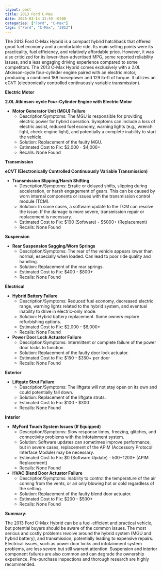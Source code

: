```yaml
---
layout: post
title: 2013 Ford C-Max
date: 2025-03-14 13:59 -0400
categories: ["Ford", "C-Max"]
tags: ["Ford", "C-Max", "2013"]
---
```

The 2013 Ford C-Max Hybrid is a compact hybrid hatchback that offered good fuel economy and a comfortable ride. Its main selling points were its practicality, fuel efficiency, and relatively affordable price. However, it was also criticized for its lower-than-advertised MPG, some reported reliability issues, and a less engaging driving experience compared to some competitors. The 2013 C-Max Hybrid comes exclusively with a 2.0L Atkinson-cycle four-cylinder engine paired with an electric motor, producing a combined 188 horsepower and 129 lb-ft of torque. It utilizes an eCVT (electronically controlled continuously variable transmission).

**Electric Motor**

**2.0L Atkinson-cycle Four-Cylinder Engine with Electric Motor**

*   **Motor Generator Unit (MGU) Failure**
    *   Description/Symptoms: The MGU is responsible for providing electric power for hybrid operation. Symptoms can include a loss of electric assist, reduced fuel economy, warning lights (e.g., wrench light, check engine light), and potentially a complete inability to start the vehicle.
    *   Solution: Replacement of the faulty MGU.
    *   Estimated Cost to Fix: $2,000 - $4,000+
    *   Recalls: None Found

**Transmission**

**eCVT (Electronically Controlled Continuously Variable Transmission)**

*   **Transmission Slipping/Harsh Shifting**
    *   Description/Symptoms: Erratic or delayed shifts, slipping during acceleration, or harsh engagement of gears. This can be caused by worn internal components or issues with the transmission control module (TCM).
    *   Solution: In some cases, a software update to the TCM can resolve the issue. If the damage is more severe, transmission repair or replacement is necessary.
    *   Estimated Cost to Fix: $100 (Software) - $5000+ (Replacement)
    *   Recalls: None Found

**Suspension**

*   **Rear Suspension Sagging/Worn Springs**
    *   Description/Symptoms: The rear of the vehicle appears lower than normal, especially when loaded. Can lead to poor ride quality and handling.
    *   Solution: Replacement of the rear springs.
    *   Estimated Cost to Fix: $400 - $800+
    *   Recalls: None Found

**Electrical**

*   **Hybrid Battery Failure**
    *   Description/Symptoms: Reduced fuel economy, decreased electric range, warning lights related to the hybrid system, and eventual inability to drive in electric-only mode.
    *   Solution: Hybrid battery replacement. Some owners explore refurbishing options.
    *   Estimated Cost to Fix: $2,000 - $8,000+
    *   Recalls: None Found
*   **Power Door Lock Actuator Failure**
    *   Description/Symptoms: Intermittent or complete failure of the power door locks to function.
    *   Solution: Replacement of the faulty door lock actuator.
    *   Estimated Cost to Fix: $150 - $350+ per door
    *   Recalls: None Found

**Exterior**

*   **Liftgate Strut Failure**
    * Description/Symptoms: The liftgate will not stay open on its own and could potentially fall down.
    * Solution: Replacement of the liftgate struts.
    * Estimated Cost to Fix: $100 - $300
    * Recalls: None Found

**Interior**

*   **MyFord Touch System Issues (If Equipped)**
    *   Description/Symptoms: Slow response times, freezing, glitches, and connectivity problems with the infotainment system.
    *   Solution: Software updates can sometimes improve performance, but in severe cases, replacement of the APIM (Accessory Protocol Interface Module) may be necessary.
    *   Estimated Cost to Fix: $0 (Software Update) - $500-$1200+ (APIM Replacement)
    *   Recalls: None Found
*   **HVAC Blend Door Actuator Failure**
    *   Description/Symptoms: Inability to control the temperature of the air coming from the vents, or air only blowing hot or cold regardless of the setting.
    *   Solution: Replacement of the faulty blend door actuator.
    *   Estimated Cost to Fix: $200 - $500+
    *   Recalls: None Found

**Summary:**

The 2013 Ford C-Max Hybrid can be a fuel-efficient and practical vehicle, but potential buyers should be aware of the common issues. The most serious and costly problems revolve around the hybrid system (MGU and hybrid battery), and transmission, potentially leading to expensive repairs. Electrical issues, such as power door locks and infotainment system problems, are less severe but still warrant attention. Suspension and interior component failures are also common and can degrade the ownership experience. Pre-purchase inspections and thorough research are highly recommended.

